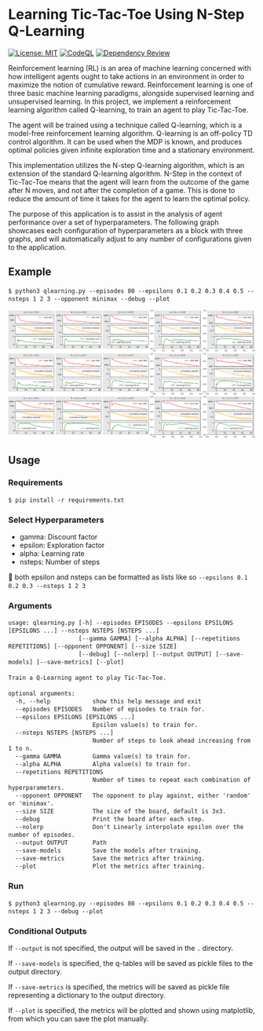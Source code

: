 # Learning Tic-Tac-Toe Using N-Step Q-Learning
[![License: MIT](https://img.shields.io/badge/License-MIT-yellow.svg)](https://github.com/frederikgram/nstep_qlearning_tictactoe/blob/master/LICENSE)
[![CodeQL](https://github.com/frederikgram/nstep_qlearning_tictactoe/workflows/CodeQL/badge.svg)](https://github.com/frederikgram/nstep_qlearning_tictactoe/actions?query=workflow%3ADependency+Review)
[![Dependency Review](https://github.com/frederikgram/nstep_qlearning_tictactoe/workflows/Dependency%20Review/badge.svg)]()


Reinforcement learning (RL) is an area of machine learning concerned with how intelligent agents ought to take actions in an environment in order to maximize the notion of cumulative reward. Reinforcement learning is one of three basic machine learning paradigms, alongside supervised learning and unsupervised learning. In this project, we implement a reinforcement learning algorithm called Q-learning, to train an agent to play Tic-Tac-Toe.

The agent will be trained using a technique called Q-learning, which is a model-free reinforcement learning algorithm. Q-learning is an off-policy TD control algorithm. It can be used when the MDP is known, and produces optimal policies given infinite exploration time and a stationary environment.

This implementation utilizes the N-step Q-learning algorithm, which is an extension of the standard Q-learning algorithm. N-Step in the context of Tic-Tac-Toe means that the agent will learn from the outcome of the game after N moves, and not after the completion of a game. This is done to reduce the amount of time it takes for the agent to learn the optimal policy.

The purpose of this application is to assist in the analysis of agent performance over a set of hyperparameters. The following graph showcases each configuration of hyperparameters as a block with three graphs, and will automatically adjust to any number of configurations given to the application.

## Example

    $ python3 qlearning.py --episodes 80 --epsilons 0.1 0.2 0.3 0.4 0.5 --nsteps 1 2 3 --opponent minimax --debug --plot

![Metrics](./tictactoe-qlearning-metrics.png "Example output")

## Usage

### Requirements
    $ pip install -r requirements.txt

### Select Hyperparameters
- gamma: Discount factor
- epsilon: Exploration factor
- alpha: Learning rate
- nsteps: Number of steps

:speech_balloon: both epsilon and nsteps can be formatted as lists like so `--epsilons 0.1 0.2 0.3 --nsteps 1 2 3`

### Arguments

```
usage: qlearning.py [-h] --episodes EPISODES --epsilons EPSILONS [EPSILONS ...] --nsteps NSTEPS [NSTEPS ...]
                    [--gamma GAMMA] [--alpha ALPHA] [--repetitions REPETITIONS] [--opponent OPPONENT] [--size SIZE]
                    [--debug] [--nolerp] [--output OUTPUT] [--save-models] [--save-metrics] [--plot]

Train a Q-Learning agent to play Tic-Tac-Toe.

optional arguments:
  -h, --help            show this help message and exit
  --episodes EPISODES   Number of episodes to train for.
  --epsilons EPSILONS [EPSILONS ...]
                        Epsilon value(s) to train for.
  --nsteps NSTEPS [NSTEPS ...]
                        Number of steps to look ahead increasing from 1 to n.
  --gamma GAMMA         Gamma value(s) to train for.
  --alpha ALPHA         Alpha value(s) to train for.
  --repetitions REPETITIONS
                        Number of times to repeat each combination of hyperparameters.
  --opponent OPPONENT   The opponent to play against, either 'random' or 'minimax'.
  --size SIZE           The size of the board, default is 3x3.
  --debug               Print the board after each step.
  --nolerp              Don't Linearly interpolate epsilon over the number of episodes.
  --output OUTPUT       Path
  --save-models         Save the models after training.
  --save-metrics        Save the metrics after training.
  --plot                Plot the metrics after training.
```

### Run
    $ python3 qlearning.py --episodes 80 --epsilons 0.1 0.2 0.3 0.4 0.5 --nsteps 1 2 3 --debug --plot

### Conditional Outputs

If `--output` is not specified, the output will be saved in the `.` directory.


If `--save-models` is specified, the q-tables will be saved as pickle files to the output directory.


If `--save-metrics` is specified, the metrics will be saved as pickle file representing a dictionary to the output directory.

If `--plot` is specified, the metrics will be plotted and shown using matplotlib, from which you can save the plot manually.
